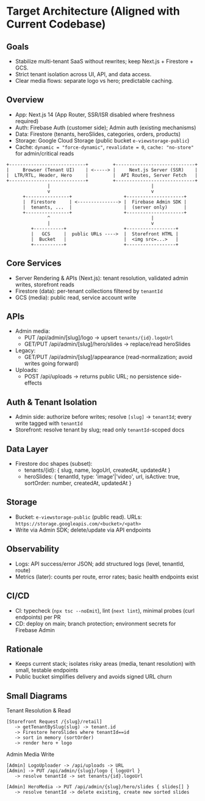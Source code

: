 # Target Architecture (Aligned with Current Codebase)

## Goals
- Stabilize multi-tenant SaaS without rewrites; keep Next.js + Firestore + GCS.
- Strict tenant isolation across UI, API, and data access.
- Clear media flows: separate logo vs hero; predictable caching.

## Overview
- App: Next.js 14 (App Router, SSR/ISR disabled where freshness required)
- Auth: Firebase Auth (customer side); Admin auth (existing mechanisms)
- Data: Firestore (tenants, heroSlides, categories, orders, products)
- Storage: Google Cloud Storage (public bucket `e-viewstorage-public`)
- Cache: `dynamic = "force-dynamic"`, `revalidate = 0`, `cache: "no-store"` for admin/critical reads

```
+----------------------------+         +-----------------------------+
|     Browser (Tenant UI)    | <-----> |     Next.js Server (SSR)    |
|  LTR/RTL, Header, Hero     |         |  API Routes, Server Fetch   |
+----------------------------+         +-----------------------------+
               |                                     |
               v                                     v
      +----------------+                   +---------------------+
      |  Firestore     | <---------------> |  Firebase Admin SDK |
      |  tenants, ...  |                   |  (server only)      |
      +----------------+                   +---------------------+
               ^                                     |
               |                                     v
         +-----------+                     +------------------+
         |   GCS     |  public URLs ---->  |  Storefront HTML |
         |  Bucket   |                     |  <img src=...>   |
         +-----------+                     +------------------+
```

## Core Services
- Server Rendering & APIs (Next.js): tenant resolution, validated admin writes, storefront reads
- Firestore (data): per-tenant collections filtered by `tenantId`
- GCS (media): public read, service account write

## APIs
- Admin media:
  - PUT /api/admin/[slug]/logo → upsert `tenants/{id}.logoUrl`
  - GET/PUT /api/admin/[slug]/hero/slides → replace/read heroSlides
- Legacy:
  - GET/PUT /api/admin/[slug]/appearance (read-normalization; avoid writes going forward)
- Uploads:
  - POST /api/uploads → returns public URL; no persistence side-effects

## Auth & Tenant Isolation
- Admin side: authorize before writes; resolve `[slug]` → `tenantId`; every write tagged with `tenantId`
- Storefront: resolve tenant by slug; read only `tenantId`-scoped docs

## Data Layer
- Firestore doc shapes (subset):
  - tenants/{id}: { slug, name, logoUrl, createdAt, updatedAt }
  - heroSlides: { tenantId, type: 'image'|'video', url, isActive: true, sortOrder: number, createdAt, updatedAt }

## Storage
- Bucket: `e-viewstorage-public` (public read). URLs: `https://storage.googleapis.com/<bucket>/<path>`
- Write via Admin SDK; delete/update via API endpoints

## Observability
- Logs: API success/error JSON; add structured logs (level, tenantId, route)
- Metrics (later): counts per route, error rates; basic health endpoints exist

## CI/CD
- CI: typecheck (`npx tsc --noEmit`), lint (`next lint`), minimal probes (curl endpoints) per PR
- CD: deploy on main; branch protection; environment secrets for Firebase Admin

## Rationale
- Keeps current stack; isolates risky areas (media, tenant resolution) with small, testable endpoints
- Public bucket simplifies delivery and avoids signed URL churn

## Small Diagrams

Tenant Resolution & Read
```
[Storefront Request /{slug}/retail]
   -> getTenantBySlug(slug) -> tenant.id
   -> Firestore heroSlides where tenantId==id
   -> sort in memory (sortOrder)
   -> render hero + logo
```

Admin Media Write
```
[Admin] LogoUploader -> /api/uploads -> URL
[Admin] -> PUT /api/admin/{slug}/logo { logoUrl }
   -> resolve tenantId -> set tenants/{id}.logoUrl

[Admin] HeroMedia -> PUT /api/admin/{slug}/hero/slides { slides[] }
   -> resolve tenantId -> delete existing, create new sorted slides
```
